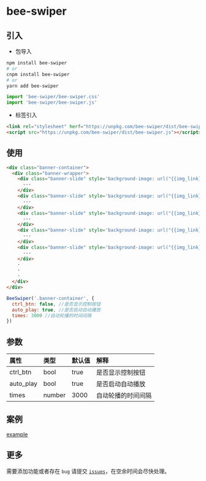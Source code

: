 bee-swiper
===


## 引入
- 包导入

```bash
npm install bee-swiper
# or
cnpm install bee-swiper
# or
yarn add bee-swiper
```

```javascript
import 'bee-swiper/bee-swiper.css'
import 'bee-swiper/bee-swiper.js'
```

- 标签引入

```html
<link rel="stylesheet" herf="https://unpkg.com/bee-swiper/dist/bee-swiper.css" />
<script src="https://unpkg.com/bee-swiper/dist/bee-swiper.js"></script>
```

## 使用

```html
<div class="banner-container">
  <div class="banner-wrapper">
    <div class="banner-slide" style='background-image: url("{{img_link}}")'>
      ···
    </div>
    <div class="banner-slide" style='background-image: url("{{img_link}}")'>
      ···
    </div>
    <div class="banner-slide" style='background-image: url("{{img_link}}")'>
      ···
    </div>
    <div class="banner-slide" style='background-image: url("{{img_link}}")'>
      ···
    </div>
    <div class="banner-slide" style='background-image: url("{{img_link}}")'>
      ···
    </div>
    ·
    ·
    ·
  </div>
</div>
```
```javascript
BeeSwiper('.banner-container', {
  ctrl_btn: false, //是否显示控制按钮
  auto_play: true, //是否启动自动播放
  times: 3000 //自动轮播的时间间隔
})
```
## 参数
| 属性        | 类型     | 默认值  | 解释        |
| :-------- | :----- | :--- | :-------- |
| ctrl_btn  | bool   | true | 是否显示控制按钮  |
| auto_play | bool   | true | 是否启动自动播放  |
| times     | number | 3000 | 自动轮播的时间间隔 |

## 案例
[example](https://codepen.io/dasoncheng/pen/rwjmmb)

## 更多
需要添加功能或者存在 `bug` 请提交 [`issues`](https://github.com/myour-cc/bee-swiper/issues)，在空余时间会尽快处理。

